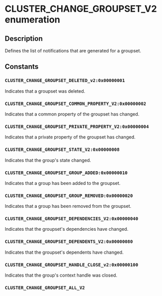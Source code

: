 # CLUSTER_CHANGE_GROUPSET_V2 enumeration

## Description

Defines the list of notifications that are generated for a groupset.

## Constants

### `CLUSTER_CHANGE_GROUPSET_DELETED_v2:0x00000001`

Indicates that a groupset was deleted.

### `CLUSTER_CHANGE_GROUPSET_COMMON_PROPERTY_V2:0x00000002`

Indicates that a common property of the groupset has changed.

### `CLUSTER_CHANGE_GROUPSET_PRIVATE_PROPERTY_V2:0x00000004`

Indicates that a private property of the groupset has changed.

### `CLUSTER_CHANGE_GROUPSET_STATE_V2:0x00000008`

Indicates that the group's state changed.

### `CLUSTER_CHANGE_GROUPSET_GROUP_ADDED:0x00000010`

Indicates that a group has been added to the groupset.

### `CLUSTER_CHANGE_GROUPSET_GROUP_REMOVED:0x00000020`

Indicates that a group has been removed from the groupset.

### `CLUSTER_CHANGE_GROUPSET_DEPENDENCIES_V2:0x00000040`

Indicates that the groupset's dependencies have changed.

### `CLUSTER_CHANGE_GROUPSET_DEPENDENTS_V2:0x00000080`

Indicates that the groupset's dependents have changed.

### `CLUSTER_CHANGE_GROUPSET_HANDLE_CLOSE_v2:0x00000100`

Indicates that the group's context handle was closed.

### `CLUSTER_CHANGE_GROUPSET_ALL_V2`